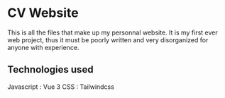 # CV Website

This is all the files that make up my personnal website. It is my first ever web project, thus it must be poorly written and very disorganized for anyone with experience.

## Technologies used
Javascript : Vue 3
CSS : Tailwindcss 